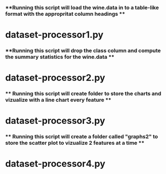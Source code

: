 ### **Running this script will load the wine.data in to a table-like format with the appropritat column headings ** ###

# dataset-processor1.py #

### **Running this script will drop the class column and compute the summary statistics for the wine.data ** ###

# dataset-processor2.py #


### ** Running this script will create folder to store the charts and vizualize with a line chart every feature ** ###

# dataset-processor3.py

### ** Running this script will create a folder called "graphs2" to store the scatter plot to vizualize 2 features at a time ** ###

# dataset-processor4.py
